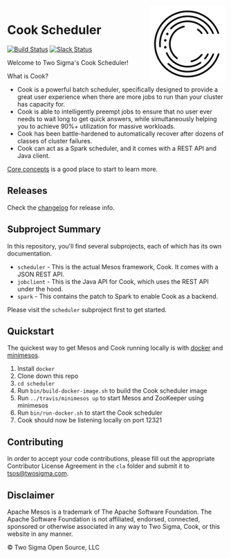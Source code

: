 <img src="./cook.svg" align="right" width="175px" height="175px">

# Cook Scheduler

[![Build Status](https://travis-ci.org/twosigma/Cook.svg)](https://travis-ci.org/twosigma/Cook)
[![Slack Status](http://cookscheduler.herokuapp.com/badge.svg)](http://cookscheduler.herokuapp.com/)

Welcome to Two Sigma's Cook Scheduler!

What is Cook?

- Cook is a powerful batch scheduler, specifically designed to provide a great user experience when there are more jobs to run than your cluster has capacity for.
- Cook is able to intelligently preempt jobs to ensure that no user ever needs to wait long to get quick answers, while simultaneously helping you to achieve 90%+ utilization for massive workloads.
- Cook has been battle-hardened to automatically recover after dozens of classes of cluster failures.
- Cook can act as a Spark scheduler, and it comes with a REST API and Java client.

[Core concepts](scheduler/docs/concepts.md) is a good place to start to learn more.

## Releases 

Check the [changelog](scheduler/CHANGELOG.md) for release info.

## Subproject Summary

In this repository, you'll find several subprojects, each of which has its own documentation.

* `scheduler` - This is the actual Mesos framework, Cook. It comes with a JSON REST API.
* `jobclient` - This is the Java API for Cook, which uses the REST API under the hood.
* `spark` - This contains the patch to Spark to enable Cook as a backend.

Please visit the `scheduler` subproject first to get started.

## Quickstart

The quickest way to get Mesos and Cook running locally is with [docker](https://www.docker.com/) and [minimesos](https://minimesos.org/). 

1. Install `docker`
1. Clone down this repo
1. `cd scheduler`
1. Run `bin/build-docker-image.sh` to build the Cook scheduler image
1. Run `../travis/minimesos up` to start Mesos and ZooKeeper using minimesos
1. Run `bin/run-docker.sh` to start the Cook scheduler
1. Cook should now be listening locally on port 12321

## Contributing

In order to accept your code contributions, please fill out the appropriate Contributor License Agreement in the `cla` folder and submit it to tsos@twosigma.com.

## Disclaimer

Apache Mesos is a trademark of The Apache Software Foundation. The Apache Software Foundation is not affiliated, endorsed, connected, sponsored or otherwise associated in any way to Two Sigma, Cook, or this website in any manner.

&copy; Two Sigma Open Source, LLC
